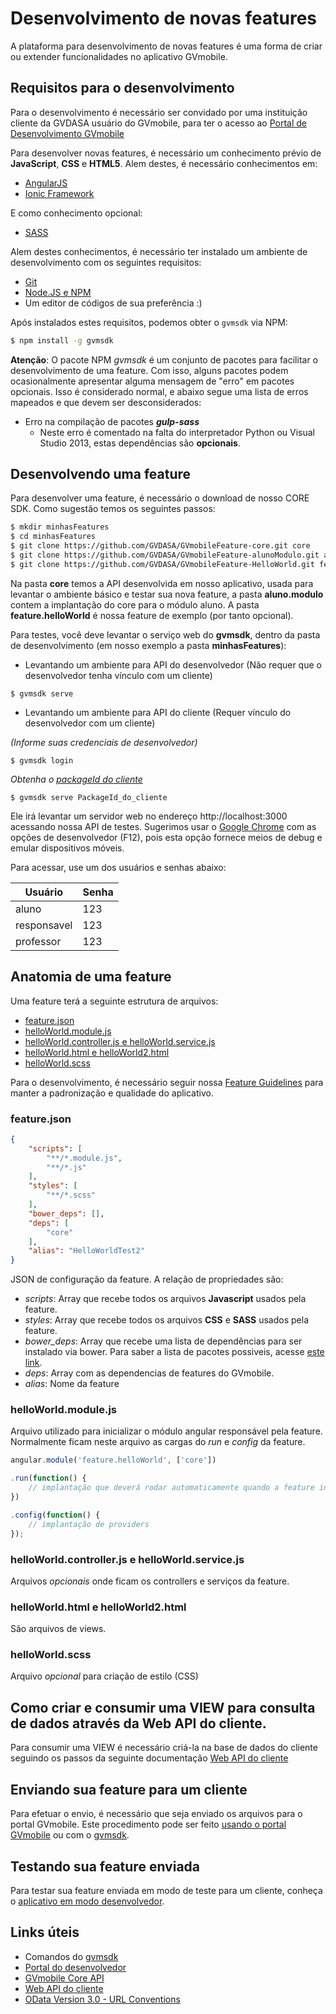 # Desenvolvimento de novas features

A plataforma para desenvolvimento de novas features é uma forma de criar ou extender funcionalidades no aplicativo GVmobile.

## Requisitos para o desenvolvimento

Para o desenvolvimento é necessário ser convidado por uma instituição cliente da GVDASA usuário do GVmobile, para ter o acesso ao [Portal de Desenvolvimento GVmobile](portal_desenvolvedor.md)

Para desenvolver novas features, é necessário um conhecimento prévio de **JavaScript**, **CSS** e **HTML5**. Alem destes, é necessário conhecimentos em:

* [AngularJS](https://angularjs.org/)
* [Ionic Framework](http://ionicframework.com/)

E como conhecimento opcional:

* [SASS](http://sass-lang.com/)

Alem destes conhecimentos, é necessário ter instalado um ambiente de desenvolvimento com os seguintes requisitos:

* [Git](https://git-scm.com/)
* [Node.JS e NPM](https://nodejs.org/)
* Um editor de códigos de sua preferência :)

Após instalados estes requisitos, podemos obter o ```gvmsdk``` via NPM:

```bash
$ npm install -g gvmsdk
```

**Atenção**: O pacote NPM *gvmsdk* é um conjunto de pacotes para facilitar o desenvolvimento de uma feature. Com isso, alguns pacotes podem ocasionalmente apresentar alguma mensagem de "erro" em pacotes opcionais. Isso é considerado normal, e abaixo segue uma lista de erros mapeados e que devem ser desconsiderados:

* Erro na compilação de pacotes ***gulp-sass***
    * Neste erro é comentado na falta do interpretador Python ou Visual Studio 2013, estas dependências são **opcionais**.

## Desenvolvendo uma feature

Para desenvolver uma feature, é necessário o download de nosso CORE SDK. Como sugestão temos os seguintes passos:

```bash
$ mkdir minhasFeatures
$ cd minhasFeatures
$ git clone https://github.com/GVDASA/GVmobileFeature-core.git core
$ git clone https://github.com/GVDASA/GVmobileFeature-alunoModulo.git aluno.modulo
$ git clone https://github.com/GVDASA/GVmobileFeature-HelloWorld.git feature.helloWorld
```

Na pasta **core** temos a API desenvolvida em nosso aplicativo, usada para levantar o ambiente básico e testar sua nova feature, a pasta **aluno.modulo** contem a implantação do core para o módulo aluno. A pasta **feature.helloWorld** é nossa feature de exemplo (por tanto opcional).

Para testes, você deve levantar o serviço web do **gvmsdk**, dentro da pasta de desenvolvimento (em nosso exemplo a pasta **minhasFeatures**):

* Levantando um ambiente para API do desenvolvedor (Não requer que o desenvolvedor tenha vínculo com um cliente)

```
$ gvmsdk serve
```


* Levantando um ambiente para API do cliente (Requer vínculo do desenvolvedor com um cliente)

*(Informe suas credenciais de desenvolvedor)*

```
$ gvmsdk login
``` 

*Obtenha o [packageId do cliente](packageid.md)*

```
$ gvmsdk serve PackageId_do_cliente
```

Ele irá levantar um servidor web no endereço http://localhost:3000 acessando nossa API de testes. Sugerimos usar o [Google Chrome](https://www.google.com/chrome/) com as opções de desenvolvedor (F12), pois esta opção fornece meios de debug e emular dispositivos móveis.

Para acessar, use um dos usuários e senhas abaixo:

|Usuário|Senha|
|---|---|
|aluno|123|
|responsavel|123|
|professor|123|

## Anatomia de uma feature

Uma feature terá a seguinte estrutura de arquivos:

* [feature.json](#featurejson)
* [helloWorld.module.js](#helloworldmodulejs)
* [helloWorld.controller.js e helloWorld.service.js](#helloworldcontrollerjs-e-helloworldservicejs)
* [helloWorld.html e helloWorld2.html](#helloworldhtml-e-helloworld2html)
* [helloWorld.scss](#helloworldscss)

Para o desenvolvimento, é necessário seguir nossa [Feature Guidelines](features_guidelines.md) para manter a padronização e qualidade do aplicativo.

### feature.json

```json
{
    "scripts": [
        "**/*.module.js",
        "**/*.js"
    ],
    "styles": [
        "**/*.scss"
    ],
    "bower_deps": [],
    "deps": [
        "core"
    ],
    "alias": "HelloWorldTest2"
}
```

JSON de configuração da feature. A relação de propriedades são:

* *scripts*: Array que recebe todos os arquivos **Javascript** usados pela feature.
* *styles*: Array que recebe todos os arquivos **CSS** e **SASS** usados pela feature.
* *bower_deps*: Array que recebe uma lista de dependências para ser instalado via bower. Para saber a lista de pacotes possiveis, acesse [este link](features_bower_deps.md).
* *deps*: Array com as dependencias de features do GVmobile.
* *alias*: Nome da feature

### helloWorld.module.js

Arquivo utilizado para inicializar o módulo angular responsável pela feature. Normalmente ficam neste arquivo as cargas do *run* e *config* da feature.

```javascript
angular.module('feature.helloWorld', ['core'])

.run(function() {
    // implantação que deverá rodar automaticamente quando a feature inicializar
})

.config(function() {
    // implantação de providers
});
```

### helloWorld.controller.js e helloWorld.service.js

Arquivos *opcionais* onde ficam os controllers e serviços da feature.

### helloWorld.html e helloWorld2.html

São arquivos de views.

### helloWorld.scss

Arquivo *opcional* para criação de estilo (CSS)

## Como criar e consumir uma VIEW para consulta de dados através da Web API do cliente.

Para consumir uma VIEW é necessário criá-la na base de dados do cliente seguindo os passos da seguinte documentação
[Web API do cliente](webapi_cliente.md)


## Enviando sua feature para um cliente

Para efetuar o envio, é necessário que seja enviado os arquivos para o portal GVmobile. Este procedimento pode ser feito [usando o portal GVmobile](portal_desenvolvedor.md#envioupload-de-features) ou com o [gvmsdk](#).

## Testando sua feature enviada

Para testar sua feature enviada em modo de teste para um cliente, conheça o [aplicativo em modo desenvolvedor](https://github.com/GVDASA/GVmobileDevGuide/blob/master/docs/aplicativo_desenvolvedor.md).

## Links úteis

* Comandos do [gvmsdk](gvmsdk.md)
* [Portal do desenvolvedor](portal_desenvolvedor.md)
* [GVmobile Core API](http://gvdasa.github.io/GVmobileFeature-core/)
* [Web API do cliente](webapi_cliente.md)
* [OData Version 3.0 - URL Conventions](http://www.odata.org/documentation/odata-version-3-0/url-conventions/)

